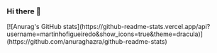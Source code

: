 ### Hi there 👋

<div aling=center>
[![Anurag's GitHub stats](https://github-readme-stats.vercel.app/api?username=martinhofigueiredo&show_icons=true&theme=dracula)](https://github.com/anuraghazra/github-readme-stats)
</div>

<!--
**martinhofigueiredo/martinhofigueiredo** is a ✨ _special_ ✨ repository because its `README.md` (this file) appears on your GitHub profile.

Here are some ideas to get you started:

- 🔭 I’m currently working on ...
- 🌱 I’m currently learning ...
- 👯 I’m looking to collaborate on ...
- 🤔 I’m looking for help with ...
- 💬 Ask me about ...
- 📫 How to reach me: ...
- 😄 Pronouns: ...
- ⚡ Fun fact: ...
-->
